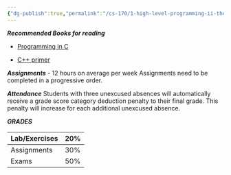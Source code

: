 ```yaml
---
{"dg-publish":true,"permalink":"/cs-170/1-high-level-programming-ii-the-c-programming-language/"}
---
```


***Recommended Books for reading***

- [Programming in C](https://learning.oreilly.com/library/view/programming-in-c/9780132781206/) 

- [C++ primer](https://learning.oreilly.com/library/view/c-primer-fifth/9780133053043/)

***Assignments*** - 12 hours on average per week
Assignments need to be completed in a progressive order. 

***Attendance*** 
Students with three unexcused absences will automatically receive a grade score category deduction penalty to their final grade. This penalty will increase for each additional unexcused absence.

***GRADES***

| Lab/Exercises | 20% |
| ------------- | --- |
| Assignments   | 30% |
| Exams         | 50% |

